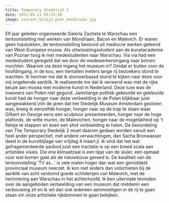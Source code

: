 ```yaml
---
title: Temporary Stedelijk 2
date: 2011-03-11 09:24:30
image: vincent_bruijn_piet_mondriaan.jpg
---
```


Elf jaar geleden organiseerde Galeria Zacheta te Warschau een tentoonstelling met werken van Mondriaan, Bacon en Malevich. Er waren geen topstukken, de tentoonstelling bestond uit mediocre werken geleend van West-Europese musea. Als uitwisselingsstudent aan de kunstacademie van Poznan toog ik met medestudenten naar Warschau. Via via had een medestudent geregeld dat we door de medewerkersingang naar binnen mochten. Waarom via deze ingang het museum in? Omdat er buiten voor de hoofdingang, in de kou, een tientallen meters lange rij bezoekers stond te wachten. Ik herriner me dat ik stomverbaasd stond te kijken naar deze voor mij ongekende aanblik. Ik realiseerde me dat ik verwend was met de rijke keuze aan musea met moderne kunst in Nederland. Deze luxe was de inwoners van Polen niet gegund. Jarenlange politiek gekeurde en gekleurde kunst had de honger naar deze verbeelding in de Polen blijkbaar juist aangewakkerd.\nIn de jaren dat het Stedelijk Museum Amsterdam gesloten was, kreeg ik eenzelfde honger, honger naar op de trap te staan waar Gilbert en George eens een sculptuur presenteerden, honger naar de hoge plafonds, de witte muren, de Malevichen, honger naar de mogelijkheid op 't fietsje te stappen en even een shot verbeelding te halen. De beoordeling van The Temporary Stedelijk 2 moet daarom gedaan worden vanuit een heel ander perspectief, met andere verwachtingen, dan Sacha Bronwasser deed in de kunstbijlage van vrijdag 4 maart jl. Ik vind dat het wat gefragementeerde aanbod juist een tractatie is op een breed scala aan artistieke visies. Die ene klimaatzaal is een tipje van de sluier, een opmaat voor wat komen gaat als de nieuwbouw gereed is. De kwaliteit van de tentoonstelling 'TV as…' is vele malen hoger dan wat een gemiddeld provinciaal museum neerzet. Ik kon niet anders dan volschieten bij de aanblik van acht verdomd goede schilderijen van Malevich, met de herinnering aan Warschau in het achterhoofd. Ik ben uitermate tevreden over de aangeboden verbeelding van een museum dat middenin een verbouwing zit en ik wil dan ook iedereen aanmoedigen in de rij te gaan staan om onze artistieke rijkdommen te gaan bekijken.
